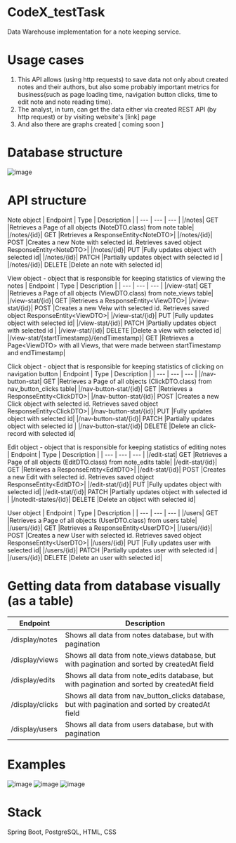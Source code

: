 # CodeX_testTask
Data Warehouse implementation for a note keeping service.

# Usage cases
1. This API allows (using http requests) to save data not only about created notes and their authors, but also some probably important metrics for business(such as page loading time, navigation button clicks, time to edit note and note reading time). 
2. The analyst, in turn, can get the data either via created REST API (by http request) or by visiting website's \[link] page
3. And also there are graphs created [ coming soon ]

# Database structure
![image](https://github.com/D2J3D/CodeX_testTask/assets/120342275/7be1ffd3-565a-47e7-acda-6809a1648e4f)


# API structure
Note object
| Endpoint | Type | Description |
| --- | --- | --- |
|/notes| GET |Retrieves a Page<NoteDTO> of all objects (NoteDTO.class) from note table|
|/notes/{id}| GET |Retrieves a ResponseEntity\<NoteDTO\>|
|/notes/{id}| POST |Creates a new Note with selected id. Retrieves saved object ResponseEntity\<NoteDTO\>|
|/notes/{id}| PUT |Fully updates object with selected id|
|/notes/{id}| PATCH |Partially updates object with selected id |
|/notes/{id}| DELETE |Delete an note with selected id|

View object - object that is responsible for keeping statistics of viewing the notes
| Endpoint | Type | Description |
| --- | --- | --- |
|/view-stat| GET |Retrieves a Page<ViewDTO> of all objects (ViewDTO.class) from note_views table|
|/view-stat/{id}| GET |Retrieves a ResponseEntity\<ViewDTO\>|
|/view-stat/{id}| POST |Creates a new Veiw with selected id. Retrieves saved object ResponseEntity\<ViewDTO\>|
|/view-stat/{id}| PUT |Fully updates object with selected id|
|/view-stat/{id}| PATCH |Partially updates object with selected id |
|/view-stat/{id}| DELETE |Delete a view with selected id|
|/view-stat/{startTimestamp}/{endTimestamp}| GET |Retrieves a Page\<ViewDTO> with all Views, that were made between startTimestamp and endTimestamp|

Click object - object that is responsible for keeping statistics of clicking on navigation button
| Endpoint | Type | Description |
| --- | --- | --- |
|/nav-button-stat| GET |Retrieves a Page<ClickDTO> of all objects (ClickDTO.class) from nav_button_clicks table|
|/nav-button-stat/{id}| GET |Retrieves a ResponseEntity\<ClickDTO\>|
|/nav-button-stat/{id}| POST |Creates a new Click object with selected id. Retrieves saved object ResponseEntity\<ClickDTO\>|
|/nav-button-stat/{id}| PUT |Fully updates object with selected id|
|/nav-button-stat/{id}| PATCH |Partially updates object with selected id |
|/nav-button-stat/{id}| DELETE |Delete an click-record with selected id|

Edit object - object that is responsible for keeping statistics of editing notes
| Endpoint | Type | Description |
| --- | --- | --- |
|/edit-stat| GET |Retrieves a Page<EditDTO> of all objects (EditDTO.class) from note_edits table|
|/edit-stat/{id}| GET |Retrieves a ResponseEntity\<EditDTO\>|
|/edit-stat/{id}| POST |Creates a new Edit with selected id. Retrieves saved object ResponseEntity\<EditDTO\>|
|/edit-stat/{id}| PUT |Fully updates object with selected id|
|/edit-stat/{id}| PATCH |Partially updates object with selected id |
|/notedit-states/{id}| DELETE |Delete an object with selected id|

User object
| Endpoint | Type | Description |
| --- | --- | --- |
|/users| GET |Retrieves a Page<UserDTO> of all objects (UserDTO.class) from users table|
|/users/{id}| GET |Retrieves a ResponseEntity\<UserDTO\>|
|/users/{id}| POST |Creates a new User with selected id. Retrieves saved object ResponseEntity\<UserDTO\>|
|/users/{id}| PUT |Fully updates user with selected id|
|/users/{id}| PATCH |Partially updates user with selected id |
|/users/{id}| DELETE |Delete an user with selected id|

# Getting data from database visually (as a table)
| Endpoint | Description |
| --- | --- |
|/display/notes|Shows all data from notes database, but with pagination|
|/display/views|Shows all data from note_views database, but with pagination and sorted by createdAt field|
|/display/edits|Shows all data from note_edits database, but with pagination and sorted by createdAt field|
|/display/clicks|Shows all data from nav_button_clicks database, but with pagination and sorted by createdAt field|
|/display/users|Shows all data from users database, but with pagination|

# Examples
![image](https://github.com/D2J3D/CodeX_testTask/assets/120342275/a9950d75-c02d-4489-8c43-9d93657fc900)
![image](https://github.com/D2J3D/CodeX_testTask/assets/120342275/6f2d1441-7695-49a8-938d-5b8b468a362c)
![image](https://github.com/D2J3D/CodeX_testTask/assets/120342275/5adf2093-0711-4458-bb65-62def064ef94)

# Stack
Spring Boot, PostgreSQL, HTML, CSS
